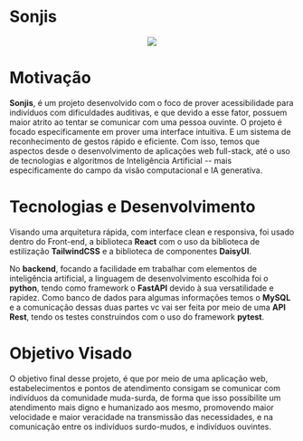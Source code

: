 # Sonjis

<p align="center">
  <a href="https://go-skill-icons.vercel.app/">
    <img
      src="https://go-skill-icons.vercel.app/api/icons?i=docker,git,mysql,pytest,fastapi,python,json,javascript,vitest,react,daisyui,tailwindcss&theme=dark"
    />
  </a>
</p>


# Motivação
**Sonjis**, é um projeto desenvolvido com o foco de prover acessibilidade para indivíduos com 
dificuldades auditivas, e que devido a esse fator, possuem maior atrito ao tentar se comunicar com uma pessoa 
ouvinte. O projeto é focado especificamente em prover uma interface intuitiva. E um sistema de reconhecimento
de gestos rápido e eficiente. Com isso, temos que aspectos desde o desenvolvimento de aplicações web full-stack,
até o uso de tecnologias e algoritmos de Inteligência Artificial -- mais especificamente do campo da visão computacional e IA generativa.

# Tecnologias e Desenvolvimento
Visando uma arquitetura rápida, com interface clean e responsiva, foi 
usado dentro do Front-end, a biblioteca **React** com o uso da biblioteca
de estilização **TailwindCSS** e a biblioteca de componentes **DaisyUI**.

No **backend**, focando a facilidade em trabalhar com elementos de 
inteligência artificial, a linguagem de desenvolvimento escolhida foi o 
**python**, tendo como framework o **FastAPI** devido à sua versatilidade
e rapidez. Como banco de dados para algumas informações temos o **MySQL**
e a comunicação dessas duas partes vc vai ser feita por meio de uma **API Rest**, tendo os testes construindos com o uso do framework **pytest**.

# Objetivo Visado
O objetivo final desse projeto, é que por meio de uma aplicação web, estabelecimentos e pontos de atendimento consigam se comunicar com indivíduos da comunidade muda-surda, de forma que isso possibilite um atendimento mais digno e humanizado aos mesmo, promovendo maior velocidade e maior veracidade na transmissão das necessidades, e na comunicação entre os indivíduos surdo-mudos, e indivíduos ouvintes.

